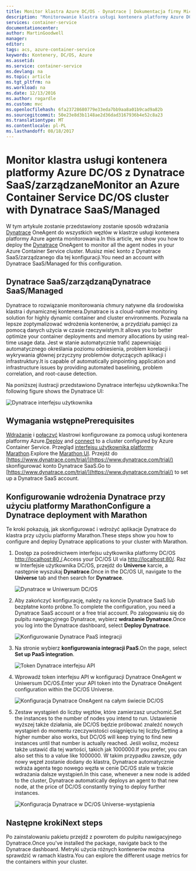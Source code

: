 ```yaml
---
title: Monitor klastra Azure DC/OS - Dynatrace | Dokumentacja firmy Microsoft
description: "Monitorowanie klastra usługi kontenera platformy Azure DC/OS z Dynatrace. Wdrażanie Dynatrace OneAgent przy użyciu pulpitu nawigacyjnego DC/OS."
services: container-service
documentationcenter: 
author: MartinGoodwell
manager: 
editor: 
tags: acs, azure-container-service
keywords: Kontenery, DC/OS, Azure
ms.assetid: 
ms.service: container-service
ms.devlang: na
ms.topic: article
ms.tgt_pltfrm: na
ms.workload: na
ms.date: 12/13/2016
ms.author: rogardle
ms.custom: mvc
ms.openlocfilehash: 6fa23728680779e33eda7bb9aa8a01b9cad9a82b
ms.sourcegitcommit: 50e23e8d3b1148ae2d36dad3167936b4e52c8a23
ms.translationtype: MT
ms.contentlocale: pl-PL
ms.lasthandoff: 08/18/2017
---
```

# <a name="monitor-an-azure-container-service-dcos-cluster-with-dynatrace-saasmanaged"></a><span data-ttu-id="f47a3-105">Monitor klastra usługi kontenera platformy Azure DC/OS z Dynatrace SaaS/zarządzane</span><span class="sxs-lookup"><span data-stu-id="f47a3-105">Monitor an Azure Container Service DC/OS cluster with Dynatrace SaaS/Managed</span></span>
<span data-ttu-id="f47a3-106">W tym artykule zostanie przedstawiony zostanie sposób wdrażania [Dynatrace](https://www.dynatrace.com/) OneAgent do wszystkich węzłów w klastrze usługi kontenera platformy Azure agenta monitorowania.</span><span class="sxs-lookup"><span data-stu-id="f47a3-106">In this article, we show you how to deploy the [Dynatrace](https://www.dynatrace.com/) OneAgent to monitor all the agent nodes in your Azure Container Service cluster.</span></span> <span data-ttu-id="f47a3-107">Musisz mieć konto z Dynatrace SaaS/zarządzanego dla tej konfiguracji.</span><span class="sxs-lookup"><span data-stu-id="f47a3-107">You need an account with Dynatrace SaaS/Managed for this configuration.</span></span> 

## <a name="dynatrace-saasmanaged"></a><span data-ttu-id="f47a3-108">Dynatrace SaaS/zarządzaną</span><span class="sxs-lookup"><span data-stu-id="f47a3-108">Dynatrace SaaS/Managed</span></span>
<span data-ttu-id="f47a3-109">Dynatrace to rozwiązanie monitorowania chmury natywne dla środowiska klastra i dynamicznej kontenera.</span><span class="sxs-lookup"><span data-stu-id="f47a3-109">Dynatrace is a cloud-native monitoring solution for highly dynamic container and cluster environments.</span></span> <span data-ttu-id="f47a3-110">Pozwala na lepsze zoptymalizować wdrożenia kontenerów, a przydziału pamięci za pomocą danych użycia w czasie rzeczywistym.</span><span class="sxs-lookup"><span data-stu-id="f47a3-110">It allows you to better optimize your container deployments and memory allocations by using real-time usage data.</span></span> <span data-ttu-id="f47a3-111">Jest w stanie automatycznie trafić zapewniając automatycznego określania poziomu odniesienia, problem korelacji i wykrywania głównej przyczyny problemów dotyczących aplikacji i infrastruktury.</span><span class="sxs-lookup"><span data-stu-id="f47a3-111">It is capable of automatically pinpointing application and infrastructure issues by providing automated baselining, problem correlation, and root-cause detection.</span></span>

<span data-ttu-id="f47a3-112">Na poniższej ilustracji przedstawiono Dynatrace interfejsu użytkownika:</span><span class="sxs-lookup"><span data-stu-id="f47a3-112">The following figure shows the Dynatrace UI:</span></span>

![Dynatrace interfejsu użytkownika](./media/container-service-monitoring-dynatrace/dynatrace.png)

## <a name="prerequisites"></a><span data-ttu-id="f47a3-114">Wymagania wstępne</span><span class="sxs-lookup"><span data-stu-id="f47a3-114">Prerequisites</span></span> 
<span data-ttu-id="f47a3-115">[Wdrażanie](container-service-deployment.md) i [połączyć](./../container-service-connect.md) klastrowi konfigurowane za pomocą usługi kontenera platformy Azure.</span><span class="sxs-lookup"><span data-stu-id="f47a3-115">[Deploy](container-service-deployment.md) and [connect](./../container-service-connect.md) to a cluster configured by Azure Container Service.</span></span> <span data-ttu-id="f47a3-116">Przegląd [interfejsu użytkownika platformy Marathon](container-service-mesos-marathon-ui.md).</span><span class="sxs-lookup"><span data-stu-id="f47a3-116">Explore the [Marathon UI](container-service-mesos-marathon-ui.md).</span></span> <span data-ttu-id="f47a3-117">Przejdź do [https://www.dynatrace.com/trial/](https://www.dynatrace.com/trial/) skonfigurować konto Dynatrace SaaS.</span><span class="sxs-lookup"><span data-stu-id="f47a3-117">Go to [https://www.dynatrace.com/trial/](https://www.dynatrace.com/trial/) to set up a Dynatrace SaaS account.</span></span>  

## <a name="configure-a-dynatrace-deployment-with-marathon"></a><span data-ttu-id="f47a3-118">Konfigurowanie wdrożenia Dynatrace przy użyciu platformy Marathon</span><span class="sxs-lookup"><span data-stu-id="f47a3-118">Configure a Dynatrace deployment with Marathon</span></span>
<span data-ttu-id="f47a3-119">Te kroki pokazują, jak skonfigurować i wdrożyć aplikacje Dynatrace do klastra przy użyciu platformy Marathon.</span><span class="sxs-lookup"><span data-stu-id="f47a3-119">These steps show you how to configure and deploy Dynatrace applications to your cluster with Marathon.</span></span>

1. <span data-ttu-id="f47a3-120">Dostęp za pośrednictwem interfejsu użytkownika platformy DC/OS [http://localhost:80 /](http://localhost:80/).</span><span class="sxs-lookup"><span data-stu-id="f47a3-120">Access your DC/OS UI via [http://localhost:80/](http://localhost:80/).</span></span> <span data-ttu-id="f47a3-121">Raz w Interfejsie użytkownika DC/OS, przejdź do **Universe** karcie, a następnie wyszukaj **Dynatrace**.</span><span class="sxs-lookup"><span data-stu-id="f47a3-121">Once in the DC/OS UI, navigate to the **Universe** tab and then search for **Dynatrace**.</span></span>

    ![Dynatrace w Uniwersum DC/OS](./media/container-service-monitoring-dynatrace/dynatrace-universe.png)

2. <span data-ttu-id="f47a3-123">Aby zakończyć konfigurację, należy na koncie Dynatrace SaaS lub bezpłatne konto próbne.</span><span class="sxs-lookup"><span data-stu-id="f47a3-123">To complete the configuration, you need a Dynatrace SaaS account or a free trial account.</span></span> <span data-ttu-id="f47a3-124">Po zalogowaniu się do pulpitu nawigacyjnego Dynatrace, wybierz **wdrażanie Dynatrace**.</span><span class="sxs-lookup"><span data-stu-id="f47a3-124">Once you log into the Dynatrace dashboard, select **Deploy Dynatrace**.</span></span>

    ![Konfigurowanie Dynatrace PaaS integracji](./media/container-service-monitoring-dynatrace/setup-paas.png)

3. <span data-ttu-id="f47a3-126">Na stronie wybierz **konfigurowania integracji PaaS**.</span><span class="sxs-lookup"><span data-stu-id="f47a3-126">On the page, select **Set up PaaS integration**.</span></span> 

    ![Token Dynatrace interfejsu API](./media/container-service-monitoring-dynatrace/api-token.png) 

4. <span data-ttu-id="f47a3-128">Wprowadź token interfejsu API w konfiguracji Dynatrace OneAgent w Uniwersum DC/OS.</span><span class="sxs-lookup"><span data-stu-id="f47a3-128">Enter your API token into the Dynatrace OneAgent configuration within the DC/OS Universe.</span></span> 

    ![Konfiguracja Dynatrace OneAgent na całym świecie DC/OS](./media/container-service-monitoring-dynatrace/dynatrace-config.png)

5. <span data-ttu-id="f47a3-130">Zestaw wystąpień do liczby węzłów, które zamierzasz uruchomić.</span><span class="sxs-lookup"><span data-stu-id="f47a3-130">Set the instances to the number of nodes you intend to run.</span></span> <span data-ttu-id="f47a3-131">Ustawienie wyższej także działania, ale DC/OS będzie próbować znaleźć nowych wystąpień do momentu rzeczywistości osiągnięciu tej liczby.</span><span class="sxs-lookup"><span data-stu-id="f47a3-131">Setting a higher number also works, but DC/OS will keep trying to find new instances until that number is actually reached.</span></span> <span data-ttu-id="f47a3-132">Jeśli wolisz, możesz także ustawić dla tej wartości, takich jak 1000000.</span><span class="sxs-lookup"><span data-stu-id="f47a3-132">If you prefer, you can also set this to a value like 1000000.</span></span> <span data-ttu-id="f47a3-133">W takim przypadku zawsze, gdy nowy węzeł zostanie dodany do klastra, Dynatrace automatycznie wdraża agenta tego nowego węzła w cenie DC/OS stale w trakcie wdrażania dalsze wystąpień.</span><span class="sxs-lookup"><span data-stu-id="f47a3-133">In this case, whenever a new node is added to the cluster, Dynatrace automatically deploys an agent to that new node, at the price of DC/OS constantly trying to deploy further instances.</span></span>

    ![Konfiguracja Dynatrace w DC/OS Universe-wystąpienia](./media/container-service-monitoring-dynatrace/dynatrace-config2.png)

## <a name="next-steps"></a><span data-ttu-id="f47a3-135">Następne kroki</span><span class="sxs-lookup"><span data-stu-id="f47a3-135">Next steps</span></span>

<span data-ttu-id="f47a3-136">Po zainstalowaniu pakietu przejdź z powrotem do pulpitu nawigacyjnego Dynatrace.</span><span class="sxs-lookup"><span data-stu-id="f47a3-136">Once you've installed the package, navigate back to the Dynatrace dashboard.</span></span> <span data-ttu-id="f47a3-137">Metryki użycia różnych kontenerów można sprawdzić w ramach klastra.</span><span class="sxs-lookup"><span data-stu-id="f47a3-137">You can explore the different usage metrics for the containers within your cluster.</span></span> 